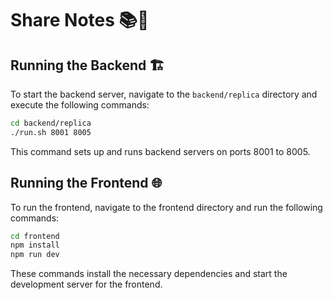 # Share Notes 📚🚀

## Running the Backend 🏗️

To start the backend server, navigate to the `backend/replica` directory and execute the following commands:

```bash
cd backend/replica
./run.sh 8001 8005
```
This command sets up and runs backend servers on ports 8001 to 8005.

## Running the Frontend 🌐
To run the frontend, navigate to the frontend directory and run the following commands:

```bash
cd frontend
npm install
npm run dev
```
These commands install the necessary dependencies and start the development server for the frontend.
